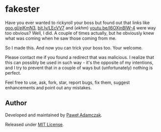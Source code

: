 # fakester
Have you ever wanted to rickyroll your boss but found out that links
like [goo.gl/ejKmN3][rickyroll goo.gl],
[bit.ly/LEcVV7][rickyroll bit.ly] and (*ekhm*)
[youtu.be/I6OXjnBIW-4][rickyroll youtu.be] were way too obvious? Well,
I did. A couple of times actually, but he obviously knew what was coming
when he saw those coming from me.

So I made this. And now you can trick your boss too. Your welcome.

Please contact me if you found a redirect that was malicious. I realize
that this can possibly be used in such way - it's the opposite of my 
intentions, and I try to prevent that in a couple of ways but
(unfortunately) nothing is perfect.

Feel free to use, ask, fork, star, report bugs, fix them,
suggest enhancements and point out any mistakes.

## Author
Developed and maintained by [Paweł Adamczak][github].

Released under [MIT License][license].

[rickyroll goo.gl]: https://goo.gl/ejKmN3
[rickyroll bit.ly]: https://bit.ly/LEcVV7
[rickyroll youtu.be]: https://youtu.be/I6OXjnBIW-4
[github]: https://github.com/pawelad
[license]: https://github.com/pawelad/fakester/blob/master/LICENSE